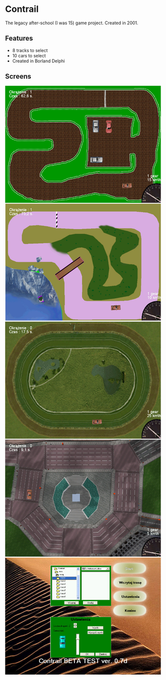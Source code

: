 # Contrail
The legacy after-school (I was 15) game project. Created in 2001.

## Features

- 8 tracks to select
- 10 cars to select
- Created in Borland Delphi

## Screens

![Screenshot 1](https://raw.githubusercontent.com/Darek7D/Contrail/master/contrail1.jpg)
![Screenshot 1](https://raw.githubusercontent.com/Darek7D/Contrail/master/contrail2.jpg)
![Screenshot 1](https://raw.githubusercontent.com/Darek7D/Contrail/master/contrail3.jpg)
![Screenshot 1](https://raw.githubusercontent.com/Darek7D/Contrail/master/contrail4.jpg)
![Screenshot 1](https://raw.githubusercontent.com/Darek7D/Contrail/master/contrail5.jpg)
